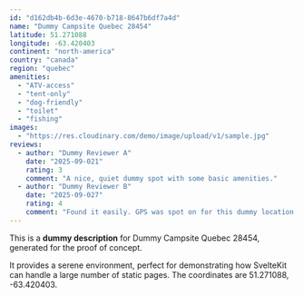 ```yaml
---
id: "d162db4b-6d3e-4670-b718-8647b6df7a4d"
name: "Dummy Campsite Quebec 28454"
latitude: 51.271088
longitude: -63.420403
continent: "north-america"
country: "canada"
region: "quebec"
amenities:
  - "ATV-access"
  - "tent-only"
  - "dog-friendly"
  - "toilet"
  - "fishing"
images:
  - "https://res.cloudinary.com/demo/image/upload/v1/sample.jpg"
reviews:
  - author: "Dummy Reviewer A"
    date: "2025-09-021"
    rating: 3
    comment: "A nice, quiet dummy spot with some basic amenities."
  - author: "Dummy Reviewer B"
    date: "2025-09-027"
    rating: 4
    comment: "Found it easily. GPS was spot on for this dummy location."
---
```


This is a **dummy description** for Dummy Campsite Quebec 28454, generated for the proof of concept.

It provides a serene environment, perfect for demonstrating how SvelteKit can handle a large number of static pages. The coordinates are 51.271088, -63.420403.
